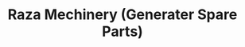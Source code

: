 ---
title: "Raza Mechinery (Generater Spare Parts)"
url: /karachi/raza-mechinery-generater-spare-parts/
shop: Allgemein
---